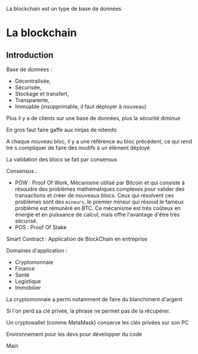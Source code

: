 La blockchain est un type de base de données

# La blockchain

## Introduction

Base de données :
- Décentralisée,
- Sécurisée,
- Stockage et transfert,
- Transparente,
- Immuable (insupprimable, il faut déployer à nouveau)

Plus il y a de clients sur une base de données, plus la sécurité diminue

En gros faut faire gaffe aux ninjas de nitendo

A chaque nouveau bloc, il y a une référence au bloc précédent, ce qui rend trè s compliquer de faire des modifs à un élément déployé

La validation des blocs se fait par consensus

Consensus :
- POW : Proof Of Work, Mécanisme utilisé par Bitcoin et qui consiste à résoudre des problèmes mathématiques complexes pour valider des transactions et créer de nouveaux blocs. Ceux qui résolvent ces problèmes sont des `mineurs`, le premier mineur qui résoud le fameux problème est rémunéré en BTC. Ce mécanisme est très coûteux en énergie et en puissance de calcul, mais offre l'avantage d'être très sécurisé. 
- POS : Proof Of Stake

Smart Contract : Application de BlockChain en entreprise

Domaines d'application :
- Cryptomonnaie
- Finance
- Santé
- Logistique
- Immobilier

La cryptomonnaie a permi notamment de faire du blanchiment d'argent

Si l'on perd sa clé privée, la phrase ne permet pas de la récupérer.

Un cryptowallet (comme MetaMask) conserve les clés privées sur son PC

Environnement pour les devs pour développer du code

Main